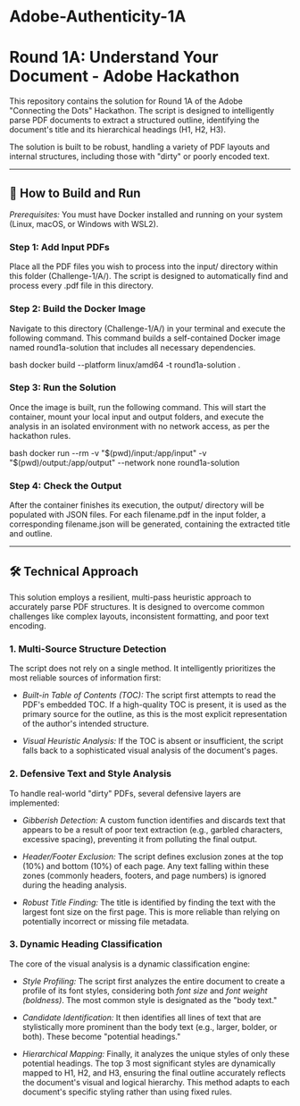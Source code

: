 # Adobe-Authenticity-1A
# Round 1A: Understand Your Document - Adobe Hackathon

This repository contains the solution for Round 1A of the Adobe "Connecting the Dots" Hackathon. The script is designed to intelligently parse PDF documents to extract a structured outline, identifying the document's title and its hierarchical headings (H1, H2, H3).

The solution is built to be robust, handling a variety of PDF layouts and internal structures, including those with "dirty" or poorly encoded text.

---

## 🚀 How to Build and Run

*Prerequisites:* You must have Docker installed and running on your system (Linux, macOS, or Windows with WSL2).

### Step 1: Add Input PDFs

Place all the PDF files you wish to process into the input/ directory within this folder (Challenge-1/A/). The script is designed to automatically find and process every .pdf file in this directory.

### Step 2: Build the Docker Image

Navigate to this directory (Challenge-1/A/) in your terminal and execute the following command. This command builds a self-contained Docker image named round1a-solution that includes all necessary dependencies.

bash
docker build --platform linux/amd64 -t round1a-solution .


### Step 3: Run the Solution

Once the image is built, run the following command. This will start the container, mount your local input and output folders, and execute the analysis in an isolated environment with no network access, as per the hackathon rules.

bash
docker run --rm -v "$(pwd)/input:/app/input" -v "$(pwd)/output:/app/output" --network none round1a-solution


### Step 4: Check the Output

After the container finishes its execution, the output/ directory will be populated with JSON files. For each filename.pdf in the input folder, a corresponding filename.json will be generated, containing the extracted title and outline.

---

## 🛠 Technical Approach

This solution employs a resilient, multi-pass heuristic approach to accurately parse PDF structures. It is designed to overcome common challenges like complex layouts, inconsistent formatting, and poor text encoding.

### 1. Multi-Source Structure Detection

The script does not rely on a single method. It intelligently prioritizes the most reliable sources of information first:

-   *Built-in Table of Contents (TOC):* The script first attempts to read the PDF's embedded TOC. If a high-quality TOC is present, it is used as the primary source for the outline, as this is the most explicit representation of the author's intended structure.

-   *Visual Heuristic Analysis:* If the TOC is absent or insufficient, the script falls back to a sophisticated visual analysis of the document's pages.

### 2. Defensive Text and Style Analysis

To handle real-world "dirty" PDFs, several defensive layers are implemented:

-   *Gibberish Detection:* A custom function identifies and discards text that appears to be a result of poor text extraction (e.g., garbled characters, excessive spacing), preventing it from polluting the final output.

-   *Header/Footer Exclusion:* The script defines exclusion zones at the top (10%) and bottom (10%) of each page. Any text falling within these zones (commonly headers, footers, and page numbers) is ignored during the heading analysis.

-   *Robust Title Finding:* The title is identified by finding the text with the largest font size on the first page. This is more reliable than relying on potentially incorrect or missing file metadata.

### 3. Dynamic Heading Classification

The core of the visual analysis is a dynamic classification engine:

-   *Style Profiling:* The script first analyzes the entire document to create a profile of its font styles, considering both *font size* and *font weight (boldness)*. The most common style is designated as the "body text."

-   *Candidate Identification:* It then identifies all lines of text that are stylistically more prominent than the body text (e.g., larger, bolder, or both). These become "potential headings."

-   *Hierarchical Mapping:* Finally, it analyzes the unique styles of only these potential headings. The top 3 most significant styles are dynamically mapped to H1, H2, and H3, ensuring the final outline accurately reflects the document's visual and logical hierarchy. This method adapts to each document's specific styling rather than using fixed rules.
